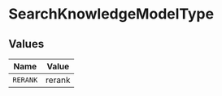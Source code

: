 # SearchKnowledgeModelType


## Values

| Name     | Value    |
| -------- | -------- |
| `RERANK` | rerank   |